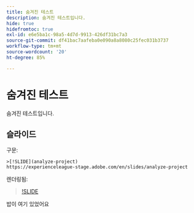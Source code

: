 ```yaml
---
title: 숨겨진 테스트
description: 숨겨진 테스트입니다.
hide: true
hidefromtoc: true
exl-id: e6e5ba1c-98a5-4d7d-9913-426df31bc7a3
source-git-commit: df41bac7aafeba0e090a8a8080c25fec031b3737
workflow-type: tm+mt
source-wordcount: '20'
ht-degree: 85%

---
```


# 숨겨진 테스트

숨겨진 테스트입니다.

## 슬라이드

구문:

```
>[!SLIDE](analyze-project)
https://experienceleague-stage.adobe.com/en/slides/analyze-project
```

렌더링됨:

>[!SLIDE](analyze-project)

밥이 여기 있었어요
